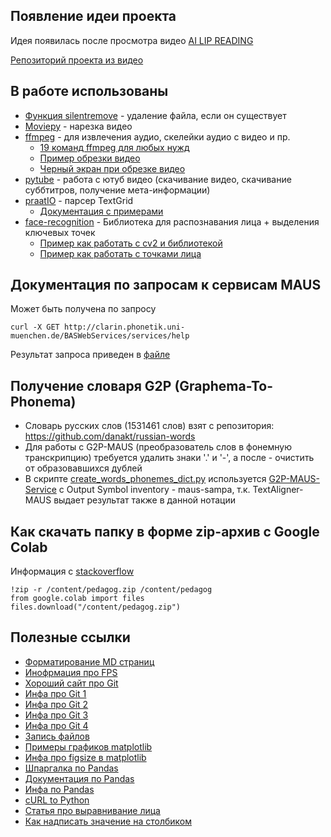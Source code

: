 ## Появление идеи проекта
Идея появилась после просмотра видео [AI LIP READING](https://www.youtube.com/watch?v=28U6EwfKois)

[Репозиторий проекта из видео](https://github.com/carykh/videoToVoice)

## В работе использованы
- [Функция silentremove](https://stackoverflow.com/questions/10840533/most-pythonic-way-to-delete-a-file-which-may-not-exist) - удаление файла, если он существует
- [Moviepy](https://github.com/Zulko/moviepy) - нарезка видео
- [ffmpeg](https://github.com/kkroening/ffmpeg-python) - для извлечения аудио, скелейки аудио с видео и пр.
  - [19 команд ffmpeg для любых нужд](https://habr.com/ru/post/171213/)
  - [Пример обрезки видео](https://trac.ffmpeg.org/wiki/Seeking#Cuttingsmallsections)
  - [Черный экран при обрезке видео](https://video.stackexchange.com/questions/18284/cutting-with-ffmpeg-results-in-few-seconds-of-black-screen-how-do-i-fix-this)
- [pytube](https://github.com/nficano/pytube/tree/8c598376bb2432a5ff25ef2cd0ed1080236d5d62) - работа с ютуб видео (скачивание видео, скачивание суббтитров, получение мета-информации)
- [praatIO](https://github.com/timmahrt/praatIO) - парсер TextGrid
  - [Документация с примерами](https://nbviewer.jupyter.org/github/timmahrt/praatIO/blob/master/tutorials/tutorial1_intro_to_praatio.ipynb#installing_praatio) 
- [face-recognition](https://github.com/ageitgey/face_recognition) - Библиотека для распознавания лица + выделения ключевых точек
  - [Пример как работать с cv2 и библиотекой](https://github.com/ageitgey/face_recognition/blob/master/examples/blur_faces_on_webcam.py)
  - [Пример как работать с точками лица](https://github.com/ageitgey/face_recognition/blob/master/examples/digital_makeup.py)
## Документация по запросам к сервисам MAUS
Может быть получена по запросу
```
curl -X GET http://clarin.phonetik.uni-muenchen.de/BASWebServices/services/help
```
Результат запроса приведен в [файле](maus_service_help.txt)

## Получение словаря G2P (Graphema-To-Phonema) 
- Словарь русских слов (1531461 слов) взят с репозитория: https://github.com/danakt/russian-words
- Для работы с G2P-MAUS (преобразователь слов в фонемную транскрипцию) требуется удалить знаки '.' и '-', а после - очистить от образовавшихся дублей
- В скрипте [create_words_phonemes_dict.py](./scripts/create_words_phonemes_dict.py) используется [G2P-MAUS-Service](https://clarin.phonetik.uni-muenchen.de/BASWebServices/interface/Grapheme2Phoneme) c Output Symbol inventory - maus-sampa, т.к. TextAligner-MAUS выдает результат также в данной нотации

## Как скачать папку в форме zip-архив с Google Colab
Информация с [stackoverflow](https://stackoverflow.com/questions/50453428/how-do-i-download-multiple-files-or-an-entire-folder-from-google-colab)
```
!zip -r /content/pedagog.zip /content/pedagog
from google.colab import files
files.download("/content/pedagog.zip")
```
## Полезные ссылки
- [Форматирование MD страниц](https://help.github.com/en/github/writing-on-github/basic-writing-and-formatting-syntax)
- [Инофрмация про FPS](https://balyberdin.com/hey/all/about-fps/)
- [Хороший сайт про Git](https://rogerdudler.github.io/git-guide/)
- [Инфа про Git 1](https://progr.interplanety.org/en/how-to-start-working-with-git-and-github/)
- [Инфа про Git 2](https://opensource.com/article/18/1/step-step-guide-git)
- [Инфа про Git 3](https://proglib.io/p/git-github-gitflow)
- [Инфа про Git 4](https://htmlacademy.ru/blog/boost/tools/git-console)
- [Запись файлов](https://pyneng.readthedocs.io/ru/latest/book/07_files/3_write.html)
- [Примеры графиков matplotlib](https://habr.com/ru/post/468295/)
- [Инфа про figsize в matplotlib](https://stackoverflow.com/questions/47633546/relationship-between-dpi-and-figure-size)
- [Шпаргалка по Pandas](https://habr.com/ru/company/ruvds/blog/494720/)
- [Документация по Pandas](https://pandas.pydata.org/docs/#)
- [Инфа по Pandas](https://python.ivan-shamaev.ru/pandas-series-and-dataframe-objects-build-index/)
- [cURL to Python](https://curl.trillworks.com)
- [Статья про выравнивание лица](https://www.pyimagesearch.com/2017/05/22/face-alignment-with-opencv-and-python/)
- [Как надписать значение на столбиком](https://stackoverflow.com/questions/28931224/adding-value-labels-on-a-matplotlib-bar-chart)
